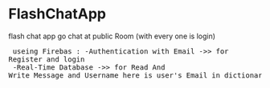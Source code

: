 # FlashChatApp
flash chat app go chat at public Room (with every one is login) <br/>
<pre/>
useing Firebas :<ber/>
-Authentication with Email ->> for Register and login <br/>
-Real-Time Database ->> for Read And Write Message and Username here is user's Email in dictionary form
